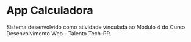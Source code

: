 # App Calculadora

Sistema desenvolvido como atividade vinculada ao Módulo 4 do Curso Desenvolvimento Web - Talento Tech-PR.
